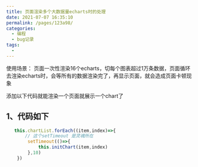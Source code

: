```yaml
---
title: 页面渲染多个大数据量echarts时的处理
date: 2021-07-07 16:35:10
permalink: /pages/123a98/
categories:
  - 编程
  - bug记录
tags:
  - 
---
```


使用场景： 页面一次性渲染16个echarts，切每个图表超过1万条数据，页面循环去渲染echarts时，会等所有的数据渲染完了，再显示页面，就会造成页面卡顿现象

添加以下代码就能渲染一个页面就展示一个chart了
## 1、代码如下

``` js
   this.chartList.forEach((item,index)=>{
	   // 这个setTimeout 是灵魂所在
		setTimeout(()=>{
			this.initChart(item,index)
		},10)
	})
```

